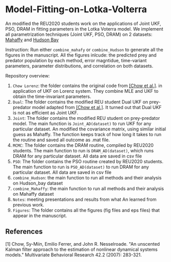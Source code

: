 # Model-Fitting-on-Lotka-Volterra

An modified the REU2020 students work on the applications of Joint UKF, PSO, DRAM in fitting parameters in the Lotka Voterra model.
We implement all parametrization techniques (Joint UKF, PSO, DRAM) on 2 datasets: [Mahaffy](https://jmahaffy.sdsu.edu/courses/f09/math636/lectures/lotka/qualde2.html) and [Hudson Bay](https://gist.github.com/michaelosthege/27315631c1aedbe55f5affbccabef1ca)

Instruction: Run either ```combine_mahafy``` or ```combine_Hudson``` to generate all the figures in the manuscript. All the figures inlcude: the predicted prey and predator population by each method, error magntidue, time-variant parameters, parameter distributions, and correlation on both datasets.

Repository overview: 
1. ```Chow Lorenz```: the folder contains the original code from [[Chow et al.]](#1). in application of UKF on Lorenz system. They combine MLE and UKF to obtain the time-invariant parameters.
2. ```Dual```: The folder contains the modified REU student Dual UKF on prey-predator model adapted from  [[Chow et al.]](#1). It turned out that Dual UKF is not as efficient as Joint UKF.
3. ```Joint```: The folder contains the modified REU student on prey-predator model. The main function is ```Joint_AD(dataset)``` to run UKF for any particular dataset. An modified the covariance matrix, using similar initial guess as Mahaffy. The function keeps track of how long it takes to run the routine and saved all outcome as .mat file. 
4. ```MCMC```: The folder contains the DRAM routine, compiled by REU2020 students. The main function to run is ``DRAM_AD(dataset)``, which runs DRAM for any particular dataset. All data are saved in csv file 
5. ```PSO```: The folder contains the PSO routine created by REU2020 students. The main function to run is ``PSO_AD(dataset)`` to run DRAM for any particular dataset. All data are saved in csv file 
7. ```combine_Hudson```: the main function to run all methods and their analysis on Hudson_bay dataset 
8. ```combine_Mahaffy```: the main function to run all methods and their analysis on Mahaffy dataset 
9. ```Notes```: meeting presentations and results from what An learned from previous work. 
10. ``Figures``: The folder contains all the figures (fig files and eps files) that appear in the manuscript. 



## References
<a id="1">[1]</a> 
Chow, Sy-Miin, Emilio Ferrer, and John R. Nesselroade. "An unscented Kalman filter approach to the estimation of nonlinear dynamical systems models." Multivariate Behavioral Research 42.2 (2007): 283-321.
